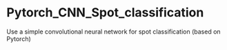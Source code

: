 # Pytorch_CNN_Spot_classification
Use a simple convolutional neural network for spot classification (based on Pytorch)
